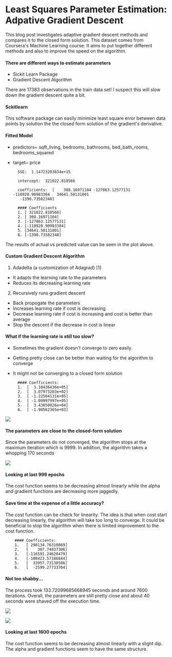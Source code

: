 # Least Squares Parameter Estimation: Adpative Gradient Descent

This blog post investigates adaptive gradient descent methods and compares it to the closed form solution. This dataset comes from Coursera's Machine Learning course. It aims to put together different methods and also to improve the speed on the algorithm.

#### There are different ways to estimate parameters

* Sickit Learn Package
* Gradient Descent Algorithm

There are 17383 observations in the train data set! I suspect this will slow down the gradient descent quite a bit.

#### Sckitlearn

This software package can easily minimize least square error between data points by solution the the closed form solution of the gradient's derivative.

#### Fitted Model
* predictors~ sqft_living, bedrooms, bathrooms, bed_bath_rooms, bedrooms_squared
* target~ price


        SSE:  1.14723203834e+15

        intercept:  321022.818566

        coefficients:  [    308.16971104 -127863.12577131 -110920.90983384   34641.50131801
         -1390.73582348]

        #### Coefficients
        1. [ 321022.818566]
        2. [ 308.16971104]
        3. [-127863.12577131]
        4. [-110920.90983384]
        5. [34641.50131801]
        6. [-1390.73582348]

The results of actual vs predicted value can be seen in the plot above.

#### Custom Gradient Descent Algorithm

1. Adadelta (a customization of Adagrad) [1]
  * It adapts the learning rate to the parameters
  * Reduces its decreasing learning rate
2. Recursively runs gradient descent
  * Back propogate the parameters
  * Increases learning rate if cost is decreasing
  * Decrease learning rate if cost is increasing and cost is better than average
  * Stop the descent if the decrease in cost is linear



#### What if the learning rate is still too slow?
* Sometimes the gradient doesn't converge to zero easily.
* Getting pretty close can be better than waiting for the algorithm to converge
* It might not be converging to a closed form solution

        #### Coefficients:
        1.	[  3.10436436e+05]
        2.	[  3.07973283e+02]
        3.	[ -1.22504131e+05]
        4.	[ -1.09997997e+05]
        5.	[  3.43850026e+04]
        6.	[ -1.98562365e+03]

<p>  <img src="https://cloud.githubusercontent.com/assets/21232362/22962104/7becde04-f310-11e6-9e7f-c7a41d318478.png" >
</p>

#### The parameters are close to the closed-form solution
Since the parameters do not converged, the algorithm stops at the maximum iteration which is 9999. In addition, the algorithm takes a whopping 170 seconds


<p>  <img src="https://cloud.githubusercontent.com/assets/21232362/22962109/818524fc-f310-11e6-9132-fe5d6c06d95f.png" >
</p>

#### Looking at last 999 epochs
The cost function seems to be decreasing almost linearly while the alpha and gradient functions are decreasing more jaggedly.


#### Save time at the expense of a little accuracy?
The cost function can be check for linearity. The idea is that when cost start decreasing linearly, the algorithm will take too long to converge. It could be beneficial to stop the algorithm when there is limited improvement to the cost function.

        #### Coefficients:
        1.	 [ 298134.76310869]
        2.	 [    307.74037306]
        3.	 [-116591.24620479]
        4.	 [-108423.57186844]
        5.	 [  33957.73138586]
        6.	 [  -2599.27733704]

#### Not too shabby...
The process took 133.72099685668945 seconds and around 7600 iterations. Overall, the parameters are still pretty close and about 40 seconds were shaved off the execution time.

<p>  <img src="https://cloud.githubusercontent.com/assets/21232362/22962117/885e8f0c-f310-11e6-966a-89a5051cb4df.png">
</p>


<p>  <img src="https://cloud.githubusercontent.com/assets/21232362/22962121/8e58c2d8-f310-11e6-9956-53e4314c18fd.png">
</p>

#### Looking at last 1600 epochs
The cost function seems to be decreasing almost linearly with a slight dip. The alpha and gradient functions seem to have the same structure.










